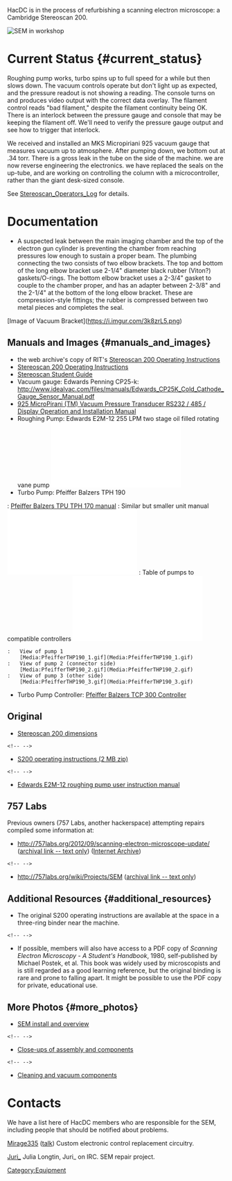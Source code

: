 HacDC is in the process of refurbishing a scanning electron microscope:
a Cambridge Stereoscan 200.

![SEM in workshop](SEM_install_1_thumb.jpg "SEM in workshop")

# Current Status {#current_status}

Roughing pump works, turbo spins up to full speed for a while but then
slows down. The vacuum controls operate but don't light up as expected,
and the pressure readout is not showing a reading. The console turns on
and produces video output with the correct data overlay. The filament
control reads "bad filament," despite the filament continuity being OK.
There is an interlock between the pressure gauge and console that may be
keeping the filament off. We'll need to verify the pressure gauge output
and see how to trigger that interlock.

We received and installed an MKS Micropiriani 925 vacuum gauge that
measures vacuum up to atmosphere. After pumping down, we bottom out at
.34 torr. There is a gross leak in the tube on the side of the machine.
we are now reverse engineering the electronics. we have replaced the
seals on the up-tube, and are working on controlling the column with a
microcontroller, rather than the giant desk-sized console.

See [Stereoscan_Operators_Log](Stereoscan_Operators_Log) for
details.

# Documentation

-   A suspected leak between the main imaging chamber and the top of the
    electron gun cylinder is preventing the chamber from reaching
    pressures low enough to sustain a proper beam. The plumbing
    connecting the two consists of two elbow brackets. The top and
    bottom of the long elbow bracket use 2-1/4" diameter black rubber
    (Viton?) gaskets/O-rings. The bottom elbow bracket uses a 2-3/4"
    gasket to couple to the chamber proper, and has an adapter between
    2-3/8" and the 2-1/4" at the bottom of the long elbow bracket. These
    are compression-style fittings; the rubber is compressed between two
    metal pieces and completes the seal.

\[Image of Vacuum Bracket\](https://i.imgur.com/3k8zrL5.png)

## Manuals and Images {#manuals_and_images}

-   the web archive's copy of RIT's [Stereoscan 200 Operating
    Instructions](https://web.archive.org/web/20050221031305/www.rit.edu/~bekpph/sem/S200.html)
-   [Stereoscan 200 Operating
    Instructions](:File:Stereoscan_200_Operating_Instructions.pdf)
-   [Stereoscan Student
    Guide](:File:Stereoscan_Student_Guide.pdf)
-   Vacuum gauge: Edwards Penning CP25-k:
    <http://www.idealvac.com/files/manuals/Edwards_CP25K_Cold_Cathode_Gauge_Sensor_Manual.pdf>
-   [925 MicroPirani (TM) Vacuum Pressure Transducer RS232 / 485 /
    Display Operation and Installation
    Manual](https://www.mksinst.com/Docs/R/925man-revh.pdf)
-   Roughing Pump: Edwards E2M-12 255 LPM two stage oil filled rotating
    vane pump
    ![](Edwards_E2M2_to_E2M12_Users_Instruction_Manual.pdf "Edwards_E2M2_to_E2M12_Users_Instruction_Manual.pdf")
-   Turbo Pump: Pfeiffer Balzers TPH 190

:   [Pfeiffer Balzers TPU TPH 170
    manual](:File:Balzers_TPU-TPH_170.pdf)
:   Similar but smaller unit manual
    ![](Pfeiffer_Balzers_TPH_TPU_110_.pdf "Pfeiffer_Balzers_TPH_TPU_110_.pdf")
:   Table of pumps to compatible controllers
    ![](Pfeiffer_table.pdf "Pfeiffer_table.pdf")

    :   View of pump 1
        [Media:PfeifferTHP190_1.gif](Media:PfeifferTHP190_1.gif)
    :   View of pump 2 (connector side)
        [Media:PfeifferTHP190_2.gif](Media:PfeifferTHP190_2.gif)
    :   View of pump 3 (other side)
        [Media:PfeifferTHP190_3.gif](Media:PfeifferTHP190_3.gif)

-   Turbo Pump Controller: [Pfeiffer Balzers TCP 300
    Controller](:File:Pfeiffer_Balzers_TCP-300_Controller.pdf)

## Original

-   [Stereoscan 200 dimensions](http://i.imgur.com/rMErvPd.png)

```{=html}
<!-- -->
```
-   [S200 operating instructions (2 MB
    zip)](https://dl.dropboxusercontent.com/u/45972/sem/s200.zip)

```{=html}
<!-- -->
```
-   [Edwards E2M-12 roughing pump user instruction
    manual](http://www.idealvac.com/files/ManualsII/Edwards_E2M2_to_E2M12_Users_Instruction_Manual.pdf)

## 757 Labs

Previous owners (757 Labs, another hackerspace) attempting repairs
compiled some information at:

-   <http://757labs.org/2012/09/scanning-electron-microscope-update/>
    ([archival link -- text only](http://pastebin.com/hSiu4Urs))
    ([Internet
    Archive](https://web.archive.org/web/20140401150504/http://757labs.org/wiki/Projects/SEM))

```{=html}
<!-- -->
```
-   <http://757labs.org/wiki/Projects/SEM> ([archival link -- text
    only](http://pastebin.com/vWPj8eHu))

## Additional Resources {#additional_resources}

-   The original S200 operating instructions are available at the space
    in a three-ring binder near the machine.

```{=html}
<!-- -->
```
-   If possible, members will also have access to a PDF copy of
    *Scanning Electron Microscopy - A Student's Handbook*, 1980,
    self-published by Michael Postek, et al. This book was widely used
    by microscopists and is still regarded as a good learning reference,
    but the original binding is rare and prone to falling apart. It
    might be possible to use the PDF copy for private, educational use.

## More Photos {#more_photos}

-   [SEM install and
    overview](https://dl.dropboxusercontent.com/u/45972/sem/sem_install/index.html)

```{=html}
<!-- -->
```
-   [Close-ups of assembly and components](http://imgur.com/a/uR7Yv#0)

```{=html}
<!-- -->
```
-   [Cleaning and vacuum
    components](https://dl.dropboxusercontent.com/u/45972/sem/sem_cleaning/index.html)

# Contacts

We have a list here of HacDC members who are responsible for the SEM,
including people that should be notified about problems.

[Mirage335](User:Mirage335)
([talk](User_talk:Mirage335)) Custom electronic control
replacement circuitry.

[Juri\_](User:Juri) Julia Longtin, Juri\_ on IRC. SEM repair
project.

[Category:Equipment](Category:Equipment)
